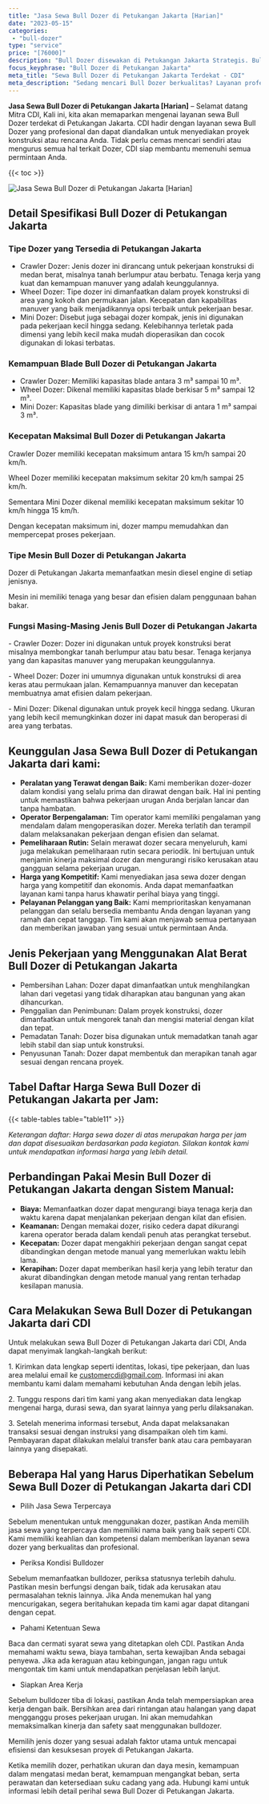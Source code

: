 ```yaml
---
title: "Jasa Sewa Bull Dozer di Petukangan Jakarta [Harian]"
date: "2023-05-15"
categories:
 - "bull-dozer"
type: "service"
price: "[76000]"
description: "Bull Dozer disewakan di Petukangan Jakarta Strategis. Bull Dozer ini menjadi solusi utama dalam proyek pembangunan sebagai peralatan konstruksi handal dan produktif. Segera konsultasikan kebutuhan Anda."
focus_keyphrase: "Bull Dozer di Petukangan Jakarta"
meta_title: "Sewa Bull Dozer di Petukangan Jakarta Terdekat - CDI"
meta_description: "Sedang mencari Bull Dozer berkualitas? Layanan profesional kami siap melayani dengan solusi optimal. Dapatkan penawaran sekarang."
---
```


**Jasa Sewa Bull Dozer di Petukangan Jakarta [Harian]** – Selamat datang Mitra CDI, Kali ini, kita akan memaparkan mengenai layanan sewa Bull Dozer terdekat di Petukangan Jakarta. CDI hadir dengan layanan sewa Bull Dozer yang profesional dan dapat diandalkan untuk menyediakan proyek konstruksi atau rencana Anda. Tidak perlu cemas mencari sendiri atau mengurus semua hal terkait Dozer, CDI siap membantu memenuhi semua permintaan Anda.

{{< toc >}}

![Jasa Sewa Bull Dozer di Petukangan Jakarta [Harian]](/images/bull-dozer/bull-dozer-19.jpg)

## Detail Spesifikasi Bull Dozer di Petukangan Jakarta

### Tipe Dozer yang Tersedia di Petukangan Jakarta

*   Crawler Dozer: Jenis dozer ini dirancang untuk pekerjaan konstruksi di medan berat, misalnya tanah berlumpur atau berbatu. Tenaga kerja yang kuat dan kemampuan manuver yang adalah keunggulannya.
*   Wheel Dozer: Tipe dozer ini dimanfaatkan dalam proyek konstruksi di area yang kokoh dan permukaan jalan. Kecepatan dan kapabilitas manuver yang baik menjadikannya opsi terbaik untuk pekerjaan besar.
*   Mini Dozer: Disebut juga sebagai dozer kompak, jenis ini digunakan pada pekerjaan kecil hingga sedang. Kelebihannya terletak pada dimensi yang lebih kecil maka mudah dioperasikan dan cocok digunakan di lokasi terbatas.

### Kemampuan Blade Bull Dozer di Petukangan Jakarta

*   Crawler Dozer: Memiliki kapasitas blade antara 3 m³ sampai 10 m³.
*   Wheel Dozer: Dikenal memiliki kapasitas blade berkisar 5 m³ sampai 12 m³.
*   Mini Dozer: Kapasitas blade yang dimiliki berkisar di antara 1 m³ sampai 3 m³.

### Kecepatan Maksimal Bull Dozer di Petukangan Jakarta

Crawler Dozer memiliki kecepatan maksimum antara 15 km/h sampai 20 km/h.

Wheel Dozer memiliki kecepatan maksimum sekitar 20 km/h sampai 25 km/h.

Sementara Mini Dozer dikenal memiliki kecepatan maksimum sekitar 10 km/h hingga 15 km/h.

Dengan kecepatan maksimum ini, dozer mampu memudahkan dan mempercepat proses pekerjaan.

### Tipe Mesin Bull Dozer di Petukangan Jakarta

Dozer di Petukangan Jakarta memanfaatkan mesin diesel engine di setiap jenisnya.

Mesin ini memiliki tenaga yang besar dan efisien dalam penggunaan bahan bakar.

### Fungsi Masing-Masing Jenis Bull Dozer di Petukangan Jakarta

\- Crawler Dozer: Dozer ini digunakan untuk proyek konstruksi berat misalnya membongkar tanah berlumpur atau batu besar. Tenaga kerjanya yang dan kapasitas manuver yang merupakan keunggulannya.

\- Wheel Dozer: Dozer ini umumnya digunakan untuk konstruksi di area keras atau permukaan jalan. Kemampuannya manuver dan kecepatan membuatnya amat efisien dalam pekerjaan.

\- Mini Dozer: Dikenal digunakan untuk proyek kecil hingga sedang. Ukuran yang lebih kecil memungkinkan dozer ini dapat masuk dan beroperasi di area yang terbatas.

## Keunggulan Jasa Sewa Bull Dozer di Petukangan Jakarta dari kami:

*   **Peralatan yang Terawat dengan Baik:** Kami memberikan dozer-dozer dalam kondisi yang selalu prima dan dirawat dengan baik. Hal ini penting untuk memastikan bahwa pekerjaan urugan Anda berjalan lancar dan tanpa hambatan.
*   **Operator Berpengalaman:** Tim operator kami memiliki pengalaman yang mendalam dalam mengoperasikan dozer. Mereka terlatih dan terampil dalam melaksanakan pekerjaan dengan efisien dan selamat.
*   **Pemeliharaan Rutin:** Selain merawat dozer secara menyeluruh, kami juga melakukan pemeliharaan rutin secara periodik. Ini bertujuan untuk menjamin kinerja maksimal dozer dan mengurangi risiko kerusakan atau gangguan selama pekerjaan urugan.
*   **Harga yang Kompetitif:** Kami menyediakan jasa sewa dozer dengan harga yang kompetitif dan ekonomis. Anda dapat memanfaatkan layanan kami tanpa harus khawatir perihal biaya yang tinggi.
*   **Pelayanan Pelanggan yang Baik:** Kami memprioritaskan kenyamanan pelanggan dan selalu bersedia membantu Anda dengan layanan yang ramah dan cepat tanggap. Tim kami akan menjawab semua pertanyaan dan memberikan jawaban yang sesuai untuk permintaan Anda.

## Jenis Pekerjaan yang Menggunakan Alat Berat Bull Dozer di Petukangan Jakarta

*   Pembersihan Lahan: Dozer dapat dimanfaatkan untuk menghilangkan lahan dari vegetasi yang tidak diharapkan atau bangunan yang akan dihancurkan.
*   Penggalian dan Penimbunan: Dalam proyek konstruksi, dozer dimanfaatkan untuk mengorek tanah dan mengisi material dengan kilat dan tepat.
*   Pemadatan Tanah: Dozer bisa digunakan untuk memadatkan tanah agar lebih stabil dan siap untuk konstruksi.
*   Penyusunan Tanah: Dozer dapat membentuk dan merapikan tanah agar sesuai dengan rencana proyek.

## Tabel Daftar Harga Sewa Bull Dozer di Petukangan Jakarta per Jam:

{{< table-tables table="table11" >}}

_Keterangan daftar: Harga sewa dozer di atas merupakan harga per jam dan dapat disesuaikan berdasarkan pada kegiatan. Silakan kontak kami untuk mendapatkan informasi harga yang lebih detail._

## Perbandingan Pakai Mesin Bull Dozer di Petukangan Jakarta dengan Sistem Manual:

*   **Biaya:** Memanfaatkan dozer dapat mengurangi biaya tenaga kerja dan waktu karena dapat menjalankan pekerjaan dengan kilat dan efisien.
*   **Keamanan:** Dengan memakai dozer, risiko cedera dapat dikurangi karena operator berada dalam kendali penuh atas perangkat tersebut.
*   **Kecepatan:** Dozer dapat mengakhiri pekerjaan dengan sangat cepat dibandingkan dengan metode manual yang memerlukan waktu lebih lama.
*   **Kerapihan:** Dozer dapat memberikan hasil kerja yang lebih teratur dan akurat dibandingkan dengan metode manual yang rentan terhadap kesilapan manusia.

## Cara Melakukan Sewa Bull Dozer di Petukangan Jakarta dari CDI

Untuk melakukan sewa Bull Dozer di Petukangan Jakarta dari CDI, Anda dapat menyimak langkah-langkah berikut:

1\.  Kirimkan data lengkap seperti identitas, lokasi, tipe pekerjaan, dan luas area melalui email ke customercdi@gmail.com. Informasi ini akan membantu kami dalam memahami kebutuhan Anda dengan lebih jelas.

2\.  Tunggu respons dari tim kami yang akan menyediakan data lengkap mengenai harga, durasi sewa, dan syarat lainnya yang perlu dilaksanakan.

3\.  Setelah menerima informasi tersebut, Anda dapat melaksanakan transaksi sesuai dengan instruksi yang disampaikan oleh tim kami. Pembayaran dapat dilakukan melalui transfer bank atau cara pembayaran lainnya yang disepakati.

## Beberapa Hal yang Harus Diperhatikan Sebelum Sewa Bull Dozer di Petukangan Jakarta dari CDI

*   Pilih Jasa Sewa Terpercaya

Sebelum menentukan untuk menggunakan dozer, pastikan Anda memilih jasa sewa yang terpercaya dan memiliki nama baik yang baik seperti CDI. Kami memiliki keahlian dan kompetensi dalam memberikan layanan sewa dozer yang berkualitas dan profesional.
*   Periksa Kondisi Bulldozer

Sebelum memanfaatkan bulldozer, periksa statusnya terlebih dahulu. Pastikan mesin berfungsi dengan baik, tidak ada kerusakan atau permasalahan teknis lainnya. Jika Anda menemukan hal yang mencurigakan, segera beritahukan kepada tim kami agar dapat ditangani dengan cepat.
*   Pahami Ketentuan Sewa

Baca dan cermati syarat sewa yang ditetapkan oleh CDI. Pastikan Anda memahami waktu sewa, biaya tambahan, serta kewajiban Anda sebagai penyewa. Jika ada keraguan atau kebingungan, jangan ragu untuk mengontak tim kami untuk mendapatkan penjelasan lebih lanjut.
*   Siapkan Area Kerja

Sebelum bulldozer tiba di lokasi, pastikan Anda telah mempersiapkan area kerja dengan baik. Bersihkan area dari rintangan atau halangan yang dapat mengganggu proses pekerjaan urugan. Ini akan memudahkan memaksimalkan kinerja dan safety saat menggunakan bulldozer.

Memilih jenis dozer yang sesuai adalah faktor utama untuk mencapai efisiensi dan kesuksesan proyek di Petukangan Jakarta.

Ketika memilih dozer, perhatikan ukuran dan daya mesin, kemampuan dalam mengatasi medan berat, kemampuan mengangkat beban, serta perawatan dan ketersediaan suku cadang yang ada. Hubungi kami untuk informasi lebih detail perihal sewa Bull Dozer di Petukangan Jakarta.